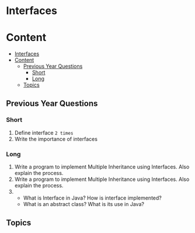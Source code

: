 # Interfaces

# Content

- [Interfaces](#interfaces)
- [Content](#content)
  - [Previous Year Questions](#previous-year-questions)
    - [Short](#short)
    - [Long](#long)
  - [Topics](#topics)

## Previous Year Questions

### Short

1. Define interface `2 times`
2. Write the importance of interfaces

### Long

1. Write a program to implement Multiple Inheritance using Interfaces. Also explain the
   process.
2. Write a program to implement Multiple Inheritance using Interfaces. Also explain the process.
3. - What is Interface in Java? How is interface implemented?
   - What is an abstract class? What is its use in Java?

## Topics
